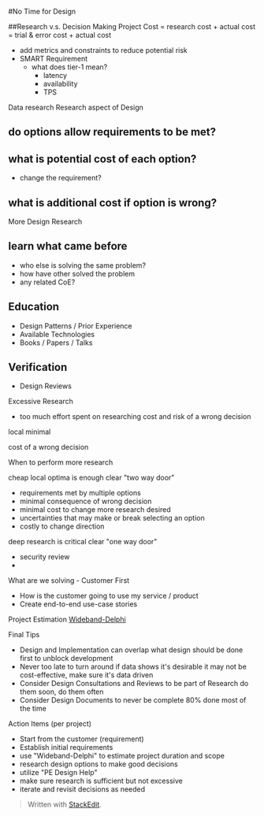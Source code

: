 #No Time for Design

##Research v.s. Decision Making
Project Cost = research cost + actual cost = trial & error cost + actual cost

+ add metrics and constraints to reduce potential risk
+ SMART Requirement
	+ what does tier-1 mean? 
		+ latency
		+ availability
		+ TPS

Data research
Research aspect of Design

## do options allow requirements to be met?
## what is potential cost of each option?
- change the requirement?
## what is additional cost if option is wrong?

More Design Research
## learn what came before
- who else is solving the same problem?
- how have other solved the problem
- any related CoE?
## Education
- Design Patterns / Prior Experience
- Available Technologies
- Books / Papers / Talks
## Verification
- Design Reviews

Excessive Research

* too much effort spent on researching cost and risk of a wrong decision

local minimal

cost of a wrong decision

When to perform more research

cheap local optima is enough clear "two way door"
- requirements met by multiple options
- minimal consequence of wrong decision
- minimal cost to change
more research desired
- uncertainties that may make or break selecting an option
- costly to change direction

deep research is critical clear "one way door"


- security review
- 


What are we solving - Customer First
- How is the customer going to use my service / product
- Create end-to-end use-case stories

Project Estimation [Wideband-Delphi](http://liemur.com/software-project-estimation-wideband-delphi/)

Final Tips
- Design and Implementation can overlap 
 what design should be done first to unblock development
- Never too late to turn around if data shows it's desirable
 it may not be cost-effective, make sure it's data driven
- Consider Design Consultations and Reviews to be part of Research
 do them soon, do them often
- Consider Design Documents to never be complete
 80% done most of the time


Action Items (per project)
- Start from the customer (requirement)
- Establish initial requirements
- use "Wideband-Delphi" to estimate project duration and scope
- research design options to make good decisions
- utilize "PE Design Help"
- make sure research is sufficient but not excessive
- iterate and revisit decisions as needed

> Written with [StackEdit](https://stackedit.io/).